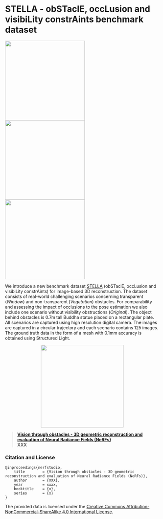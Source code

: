 # STELLA - obSTaclE, occLusion and visibiLity constrAints benchmark dataset
[<img src="https://github.com/sqirrel3/STELLA/blob/main/imgs/no-obstacle-trajectory.png" width="260"/>](no-obstacle-trajectory.png)
[<img src="https://github.com/sqirrel3/STELLA/blob/main/imgs/window-trajectory.png" width="260"/>](window-trajectory.png)
[<img src="https://github.com/sqirrel3/STELLA/blob/main/imgs/vegetation-trajectory.png" width="260"/>](vegetation-trajectory.png)

We introduce a new benchmark dataset [STELLA](https://drive.google.com/file/d/1cxkB6OB_vUkszVOANeU8848njFiuxY2W/view?usp=drive_link) (obSTaclE, occLusion and visibiLity constrAints) for image-based 3D reconstruction. The dataset consists of real-world challenging scenarios concerning transparent (*Window*) and non-transparent (*Vegetation*) obstacles. For comparability and assessing the impact of occlusions to the pose estimation we also include one scenario without visibility obstructions (*Original*). The object behind obstacles is 0.7m tall Buddha statue placed on a rectangular plate. All scenarios are captured using high resolution digital camera. The images are captured in a circular trajectory and each scenario contains 125 images. The ground truth data in the form of a mesh with 0.1mm accuracy is obtained using Structured Light.

<p align="center">
 <img src="https://github.com/sqirrel3/STELLA/blob/main/imgs/ground-truth-mesh.gif" width="270"/>
</p>

> [**Vision through obstacles - 3D geometric reconstruction and evaluation of Neural Radiance Fields (NeRFs)**](url) <br />
> **XXX**

### Citation and License
```
@inproceedings{nerfstudio,
	title        = {Vision through obstacles - 3D geometric reconstruction and evaluation of Neural Radiance Fields (NeRFs)},
	author       = {XXX},
	year         = xxxx,
	booktitle    = {x},
	series       = {x}
}

```

The provided data is licensed under the [Creative Commons Attribution-NonCommercial-ShareAlike 4.0 International License](https://creativecommons.org/licenses/by-nc-sa/4.0/).
